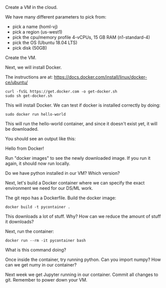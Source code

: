 Create a VM in the cloud.

We have many different parameters to pick from:

* pick a name (homl-vj)
* pick a region (us-west1)
* pick the cpu/memory profile 4-vCPUs, 15 GB RAM (n1-standard-4)
* pick the OS (Ubuntu 18.04 LTS)
* pick disk (50GB)

Create the VM.

Next, we will install Docker.

The instructions are at: https://docs.docker.com/install/linux/docker-ce/ubuntu/
```
curl -fsSL https://get.docker.com -o get-docker.sh
sudo sh get-docker.sh
```
This will install Docker. We can test if docker is installed correctly by doing:
```
sudo docker run hello-world
```
This will run the hello-world container, and since it doesn't exist yet, it will be downloaded.

You should see an output like this:

Hello from Docker!

Run "docker images" to see the newly downloaded image. If you run it again, it should now run locally.

Do we have python installed in our VM?
Which version?

Next, let's build a Docker container where we can specify the exact environment we need for our DS/ML work.

The git repo has a Dockerfile. Build the docker image:
```
docker build -t pycontainer .
```
This downloads a lot of stuff. 
Why?
How can we reduce the amount of stuff it downloads?

Next, run the container:
```
docker run --rm -it pycontainer bash
```
What is this command doing?

Once inside the container, try running python.
Can you import numpy?
How can we get numy in our container?

Next week we get Jupyter running in our container.
Commit all changes to git.
Remember to power down your VM.
